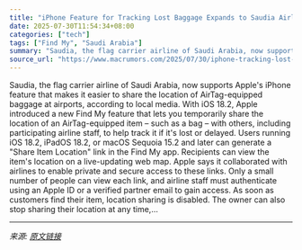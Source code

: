 ```yaml
---
title: "iPhone Feature for Tracking Lost Baggage Expands to Saudia Airlines"
date: 2025-07-30T11:54:34+08:00
categories: ["tech"]
tags: ["Find My", "Saudi Arabia"]
summary: "Saudia, the flag carrier airline of Saudi Arabia, now supports Apple's iPhone feature that makes it easier to share the location of AirTag-equipped baggage at airports, according to local media. With "
source_url: "https://www.macrumors.com/2025/07/30/iphone-tracking-lost-baggage-saudia/"
---
```


Saudia, the flag carrier airline of Saudi Arabia, now supports Apple's iPhone feature that makes it easier to share the location of AirTag-equipped baggage at airports, according to local media. With iOS 18.2, Apple introduced a new Find My feature that lets you temporarily share the location of an AirTag-equipped item – such as a bag – with others, including participating airline staff, to help track it if it's lost or delayed. Users running iOS 18.2, iPadOS 18.2, or macOS Sequoia 15.2 and later can generate a "Share Item Location" link in the Find My app. Recipients can view the item's location on a live-updating web map. Apple says it collaborated with airlines to enable private and secure access to these links. Only a small number of people can view each link, and airline staff must authenticate using an Apple ID or a verified partner email to gain access. As soon as customers find their item, location sharing is disabled. The owner can also stop sharing their location at any time,...

---

*来源: [原文链接](https://www.macrumors.com/2025/07/30/iphone-tracking-lost-baggage-saudia/)*
